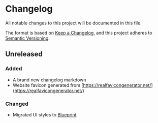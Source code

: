# Changelog

<!--

## Guidelines

- Refer to the [#How](https://keepachangelog.com/en/1.0.0/#how)
section to writing this changelog
- Append your changes through commits before merging into
develop or master into the [Unreleased](#unreleased) section
- Items should move from unreleased into versions during release
and hotfix cycles
- Remember that this changelog is for users, **not** developers

-->

All notable changes to this project will be documented in this file.

The format is based on [Keep a Changelog](https://keepachangelog.com/en/1.0.0/),
and this project adheres to [Semantic Versioning](https://semver.org/spec/v2.0.0.html).


## Unreleased
### Added
- A brand new changelog markdown
- Website favicon generated from [https://realfavicongenerator.net/](https://realfavicongenerator.net/)

### Changed
- Migrated UI styles to [Blueprint](https://blueprintjs.com/)
